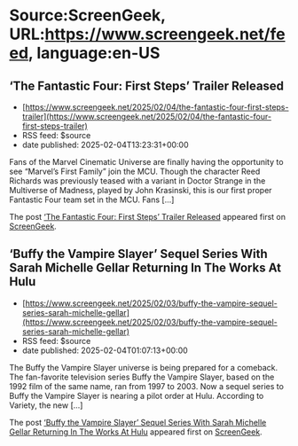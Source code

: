 # Source:ScreenGeek, URL:https://www.screengeek.net/feed, language:en-US

## ‘The Fantastic Four: First Steps’ Trailer Released
 - [https://www.screengeek.net/2025/02/04/the-fantastic-four-first-steps-trailer](https://www.screengeek.net/2025/02/04/the-fantastic-four-first-steps-trailer)
 - RSS feed: $source
 - date published: 2025-02-04T13:23:31+00:00

<p>Fans of the Marvel Cinematic Universe are finally having the opportunity to see &#8220;Marvel&#8217;s First Family&#8221; join the MCU. Though the character Reed Richards was previously teased with a variant in Doctor Strange in the Multiverse of Madness, played by John Krasinski, this is our first proper Fantastic Four team set in the MCU. Fans [...]</p>
<p>The post <a href="https://www.screengeek.net/2025/02/04/the-fantastic-four-first-steps-trailer/">&#8216;The Fantastic Four: First Steps&#8217; Trailer Released</a> appeared first on <a href="https://www.screengeek.net">ScreenGeek</a>.</p>

## ‘Buffy the Vampire Slayer’ Sequel Series With Sarah Michelle Gellar Returning In The Works At Hulu
 - [https://www.screengeek.net/2025/02/03/buffy-the-vampire-sequel-series-sarah-michelle-gellar](https://www.screengeek.net/2025/02/03/buffy-the-vampire-sequel-series-sarah-michelle-gellar)
 - RSS feed: $source
 - date published: 2025-02-04T01:07:13+00:00

<p>The Buffy the Vampire Slayer universe is being prepared for a comeback. The fan-favorite television series Buffy the Vampire Slayer, based on the 1992 film of the same name, ran from 1997 to 2003. Now a sequel series to Buffy the Vampire Slayer is nearing a pilot order at Hulu. According to Variety, the new [...]</p>
<p>The post <a href="https://www.screengeek.net/2025/02/03/buffy-the-vampire-sequel-series-sarah-michelle-gellar/">&#8216;Buffy the Vampire Slayer&#8217; Sequel Series With Sarah Michelle Gellar Returning In The Works At Hulu</a> appeared first on <a href="https://www.screengeek.net">ScreenGeek</a>.</p>

